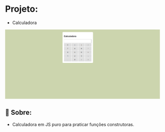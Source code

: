 # Projeto:

- Calculadora

<img src="./assets/img/calc.png" alt="Imagem da Tela" width="">


## 🔧 Sobre:

- Calculadora em JS puro para praticar funções construtoras.
